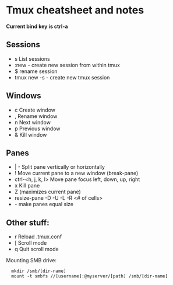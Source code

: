# Tmux cheatsheet and notes

**Current bind key is ctrl-a**  

## Sessions
  - s List sessions  
  - :new - create new session from within tmux
  - $ rename session
  - tmux new -s <name> - create new tmux session

## Windows
  - c Create window  
  - , Rename window  
  - n Next window  
  - p Previous window  
  - & Kill window  

## Panes
  - | - Split pane vertically or horizontally
  - ! Move current pane to a new window (break-pane)  
  - ctrl-<h, j, k, l> Move pane focus left, down, up, right
  - x Kill pane
  - Z (maximizes current pane) 
  - resize-pane -D -U -L -R <# of cells>
  - <space> - make panes equal size

## Other stuff:

  - r Reload .tmux.conf  
  - [ Scroll mode
  - q Quit scroll mode

Mounting SMB drive:
```
  mkdir /smb/[dir-name]    
  mount -t smbfs //[username]:@myserver/[path] /smb/[dir-name]    
```
